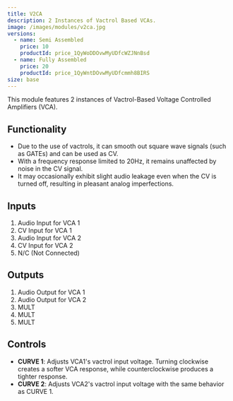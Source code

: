 ```yaml
---
title: V2CA
description: 2 Instances of Vactrol Based VCAs.
image: /images/modules/v2ca.jpg
versions:
  - name: Semi Assembled
    price: 10
    productId: price_1QyWoDDOvwMyUDfcWZJNnBsd
  - name: Fully Assembled
    price: 20
    productId: price_1QyWntDOvwMyUDfcmmh8BIRS
size: base
---
```


This module features 2 instances of Vactrol-Based Voltage Controlled Amplifiers (VCA).

## Functionality

* Due to the use of vactrols, it can smooth out square wave signals (such as GATEs) and can be used as CV.
* With a frequency response limited to 20Hz, it remains unaffected by noise in the CV signal.
* It may occasionally exhibit slight audio leakage even when the CV is turned off, resulting in pleasant analog imperfections.

## Inputs

1. Audio Input for VCA 1
2. CV Input for VCA 1
3. Audio Input for VCA 2
4. CV Input for VCA 2
5. N/C (Not Connected)

## Outputs

1. Audio Output for VCA 1
2. Audio Output for VCA 2
3. MULT
4. MULT
5. MULT

## Controls

* **CURVE 1**: Adjusts VCA1's vactrol input voltage. Turning clockwise creates a softer VCA response, while counterclockwise produces a tighter response.
* **CURVE 2**: Adjusts VCA2's vactrol input voltage with the same behavior as CURVE 1.

